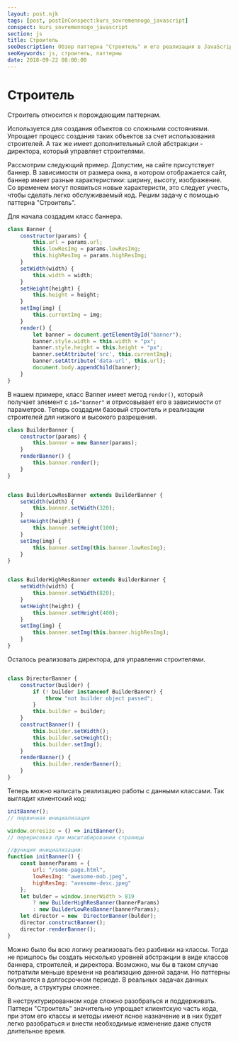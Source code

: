 ```yaml
---
layout: post.njk
tags: [post, postInConspect:kurs_sovremennogo_javascript]
conspect: kurs_sovremennogo_javascript
section: js
title: Строитель
seoDescription: Обзор паттерна "Строитель" и его реализация в JavaScript.
seoKeywords: js, строитель, паттерны
date: 2018-09-22 08:00:00
---
```

# Строитель

Строитель относится к порождающим паттернам.

Используется для создания объектов со сложными состояниями. Упрощает процесс создания таких объектов за счет использования строителей. А так же имеет дополнительный слой абстракции - директора, который управляет строителями.

Рассмотрим следующий пример. Допустим, на сайте присутствует баннер. В зависимости от размера окна, в котором отображается сайт, баннер имеет разные характеристики: ширину, высоту, изображение. Со временем могут появиться новые характеристи, это следует учесть, чтобы сделать легко обслуживаемый код. Решим задачу с помощью паттерна "Строитель".

Для начала создадим класс баннера.

```js
class Banner {
    constructor(params) {
        this.url = params.url;
        this.lowResImg = params.lowResImg;
        this.highResImg = params.highResImg;
    }
    setWidth(width) {
        this.width = width;
    }
    setHeight(height) {
        this.height = height;
    }
    setImg(img) {
        this.currentImg = img;
    }
    render() {
        let banner = document.getElementById("banner");
        banner.style.width = this.width + "px";
        banner.style.height = this.height + "px";
        banner.setAttribute('src', this.currentImg);
        banner.setAttribute('data-url', this.url);
        document.body.appendChild(banner);
    }
}
```

В нашем примере, класс Banner имеет метод `render()`, который получает элемент с `id="banner"` и отрисовывает его в зависимости от параметров.
Теперь создадим базовый строитель и реализации строителей для низкого и высокого разрешения.

```js
class BuilderBanner {
    constructor(params) {
        this.banner = new Banner(params);
    }
    renderBanner() {
        this.banner.render();
    }
}


class BuilderLowResBanner extends BuilderBanner {
    setWidth(width) {
        this.banner.setWidth(320);
    }
    setHeight(height) {
        this.banner.setHeight(100);
    }
    setImg(img) {
        this.banner.setImg(this.banner.lowResImg);
    }
}


class BuilderHighResBanner extends BuilderBanner {
    setWidth(width) {
        this.banner.setWidth(820);
    }
    setHeight(height) {
        this.banner.setHeight(400);
    }
    setImg(img) {
        this.banner.setImg(this.banner.highResImg);
    }
}
```

Осталось реализовать директора, для управления строителями.

```js

class DirectorBanner {
    constructor(builder) {
        if (! builder instanceof BuilderBanner) {
            throw "not builder object passed";
        }
        this.builder = builder;
    }
    constructBanner() {
        this.builder.setWidth();
        this.builder.setHeight();
        this.builder.setImg();
    }
    renderBanner() {
        this.builder.renderBanner();
    }
}
```

Теперь можно написать реализацию работы с данными классами. Так выглядит клиентский код:

```js
initBanner(); 
// первичная инициализация

window.onresize = () => initBanner(); 
// перерисовка при масштабировании страницы

//функция инициализации:
function initBanner() {
    const bannerParams = {
        url: "/some-page.html",
        lowResImg: "awesome-mob.jpeg",
        highResImg: "avesome-desc.jpeg"
    };
    let bulder = window.innerWidth > 819 
        ? new BuilderHighResBanner(bannerParams)
        : new BuilderLowResBanner(bannerParams);
    let director = new  DirectorBanner(bulder);
    director.constructBanner();
    director.renderBanner();
}
```

Можно было бы всю логику реализовать без разбивки на классы. Тогда не пришлось бы создать несколько уровней абстракции в виде классов баннера, строителей, и директора. Возможно, мы бы в таком случае потратили меньше времени на реализацию данной задачи. Но паттерны окупаются в долгосрочном периоде. В реальных задачах данных больше, а структуры сложнее. 

В неструктурированном коде сложно разобраться и поддерживать. Паттерн "Строитель" значительно упрощает клиентскую часть кода, при этом его классы и методы имеют ясное назначение и в них будет легко разобраться и внести необходимые изменение даже спустя длительное время.